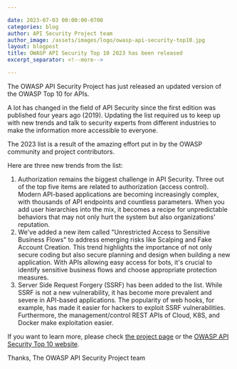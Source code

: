 ```yaml
---

date: 2023-07-03 00:00:00-0700
categories: blog
author: API Security Project team
author_image: /assets/images/logo/owasp-api-security-top10.jpg
layout: blogpost
title: OWASP API Security Top 10 2023 has been released
excerpt_separator: <!--more-->

---
```


The OWASP API Security Project has just released an updated version of the OWASP
Top 10 for APIs.

A lot has changed in the field of API Security since the first edition was
published four years ago (2019). Updating the list required us to keep up with
new trends and talk to security experts from different industries to make the
information more accessible to everyone.

The 2023 list is a result of the amazing effort put in by the OWASP community
and project contributors.

<!-- more -->

Here are three new trends from the list:

1. Authorization remains the biggest challenge in API Security. Three out of the
   top five items are related to authorization (access control). Modern
   API-based applications are becoming increasingly complex, with thousands of
   API endpoints and countless parameters. When you add user hierarchies into
   the mix, it becomes a recipe for unpredictable behaviors that may not only
   hurt the system but also organizations' reputation.
2. We've added a new item called "Unrestricted Access to Sensitive Business
   Flows" to address emerging risks like Scalping and Fake Account Creation.
   This trend highlights the importance of not only secure coding but also
   secure planning and design when building a new application.
   With APIs allowing easy access for bots, it's crucial to identify sensitive
   business flows and choose appropriate protection measures.
3. Server Side Request Forgery (SSRF) has been added to the list. 
   While SSRF is not a new vulnerability, it has become more prevalent and
   severe in API-based applications. The popularity of web hooks, for example,
   has made it easier for hackers to exploit SSRF vulnerabilities.
   Furthermore, the management/control REST APIs of Cloud, K8S, and Docker make
   exploitation easier.

If you want to learn more, please check [the project page][1] or the [OWASP API
Security Top 10 website][2].

Thanks,
The OWASP API Security Project team

[1]: https://owasp.org/www-project-api-security/
[2]: https://owasp.org/API-Security/editions/2023/en/0x11-t10/
